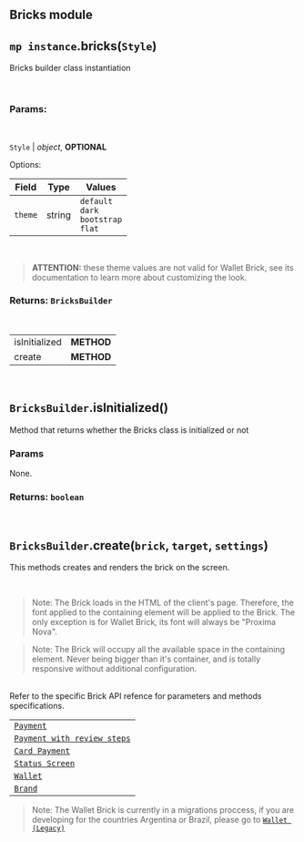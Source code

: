 ## Bricks module

## `mp instance`.bricks(`Style`)

Bricks builder class instantiation

<br />

### Params:

<br/>

`Style` | _object_, **OPTIONAL**

Options:

| Field   | Type   | Values                                                |
| ------- | ------ | ----------------------------------------------------- |
| `theme` | string | `default` <br/> `dark` <br/> `bootstrap` <br/> `flat` |

<br />

> **ATTENTION:** these theme values are not valid for Wallet Brick, see its documentation to learn more about customizing the look.

### Returns: `BricksBuilder`

<br/>

|               |            |
| ------------- | ---------- |
| isInitialized | **METHOD** |
| create        | **METHOD** |

<br/>

## `BricksBuilder`.isInitialized()

Method that returns whether the Bricks class is initialized or not

### Params

None.

### Returns: `boolean`

<br />

## `BricksBuilder`.create(`brick`, `target`, `settings`)

This methods creates and renders the brick on the screen.

<br />

> Note: The Brick loads in the HTML of the client's page. Therefore, the font applied to the containing element will be applied to the Brick. The only exception is for Wallet Brick, its font will always be "Proxima Nova".

> Note: The Brick will occupy all the available space in the containing element. Never being bigger than it's container, and is totally responsive without additional configuration.

<br />
Refer to the specific Brick API refence for parameters and methods specifications.

|                                                   |
| ------------------------------------------------- |
| [`Payment`](./payment.md)                         |
| [`Payment with review steps`](./paymentReview.md) |
| [`Card Payment`](./card-payment.md)               |
| [`Status Screen`](./status-screen.md)             |
| [`Wallet`](./wallet.md)                           |
| [`Brand`](./brand.md)                             |

> Note: The Wallet Brick is currently in a migrations proccess, if you are developing for the countries Argentina or Brazil, please go to [`Wallet (Legacy)`](./legacy/wallet.md)    